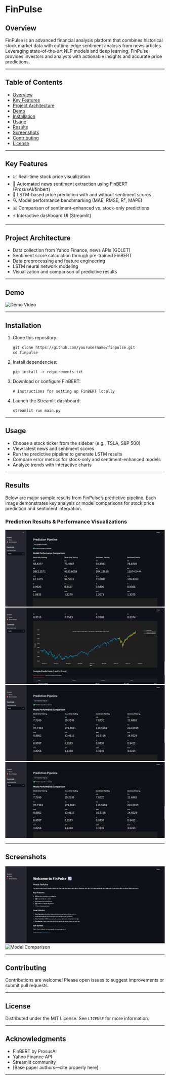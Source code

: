 # FinPulse


## Overview

FinPulse is an advanced financial analysis platform that combines historical stock market data with cutting-edge sentiment analysis from news articles. Leveraging state-of-the-art NLP models and deep learning, FinPulse provides investors and analysts with actionable insights and accurate price predictions.

---

## Table of Contents

- [Overview](#overview)
- [Key Features](#key-features)
- [Project Architecture](#project-architecture)
- [Demo](#demo)
- [Installation](#installation)
- [Usage](#usage)
- [Results](#results)
- [Screenshots](#screenshots)
- [Contributing](#contributing)
- [License](#license)

---

## Key Features

- 📈 Real-time stock price visualization
- 📰 Automated news sentiment extraction using FinBERT (ProsusAI/finbert)
- 🤖 LSTM-based price prediction with and without sentiment scores
- 🔍 Model performance benchmarking (MAE, RMSE, R², MAPE)
- 📊 Comparison of sentiment-enhanced vs. stock-only predictions
- ⚡ Interactive dashboard UI (Streamlit)

---

## Project Architecture

- Data collection from Yahoo Finance, news APIs [GDLET]
- Sentiment score calculation through pre-trained FinBERT
- Data preprocessing and feature engineering
- LSTM neural network modeling
- Visualization and comparison of predictive results

---

## Demo

![Demo Video]() <!-- Add dashboard or representative demo image/gif here -->

---

## Installation

1. Clone this repository:
    ```
    git clone https://github.com/yourusername/finpulse.git
    cd finpulse
    ```

2. Install dependencies:
    ```
    pip install -r requirements.txt
    ```

3. Download or configure FinBERT:
    ```
    # Instructions for setting up FinBERT locally
    ```

4. Launch the Streamlit dashboard:
    ```
    streamlit run main.py
    ```

---

## Usage

- Choose a stock ticker from the sidebar (e.g., TSLA, S&P 500)
- View latest news and sentiment scores
- Run the predictive pipeline to generate LSTM results
- Compare error metrics for stock-only and sentiment-enhanced models
- Analyze trends with interactive charts

---

## Results

Below are major sample results from FinPulse’s predictive pipeline. Each image demonstrates key analysis or model comparisons for stock price prediction and sentiment integration.

### Prediction Results & Performance Visualizations

![Prediction Result 1](images/SP_metrics.png) <!-- Replace with your image filename -->
![Prediction Result 2](images/SP_graph.png) <!-- Replace with your image filename -->
![Prediction Result 3](images/tsla_metrics.png) <!-- Replace with your image filename -->
![Prediction Result 4](images/tsla_metrics.png) <!-- Replace with your image filename -->

<!-- Add captions or brief explanations under each image if desired -->

---

## Screenshots

![Dashboard](images/home.png)
![Model Comparison](images/model_comparison.png)
<!-- Add more screenshots related to different features of your app -->

---

## Contributing

Contributions are welcome! Please open issues to suggest improvements or submit pull requests.

---

## License

Distributed under the MIT License. See `LICENSE` for more information.

---

## Acknowledgments

- FinBERT by ProsusAI
- Yahoo Finance API
- Streamlit community
- [Base paper authors—cite properly here]

---

<!-- Replace image links with your actual image files and update metric tables with your real results. -->
